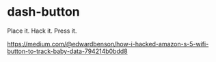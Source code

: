 # dash-button
Place it. Hack it. Press it.


https://medium.com/@edwardbenson/how-i-hacked-amazon-s-5-wifi-button-to-track-baby-data-794214b0bdd8
